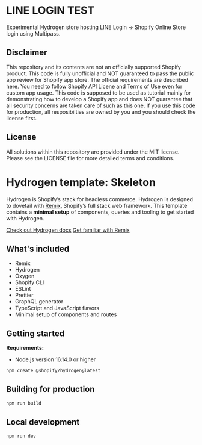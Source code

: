 # LINE LOGIN TEST
Experimental Hydrogen store hosting LINE Login -> Shopify Online Store login using Multipass.

## Disclaimer
This repository and its contents are not an officially supported Shopify product.
This code is fully unofficial and NOT guaranteed to pass the public app review for Shopify app store. The official requirements are described here.
You need to follow Shopify API Licene and Terms of Use even for custom app usage.
This code is supposed to be used as tutorial mainly for demonstrating how to develop a Shopify app and does NOT guarantee that all security concerns are taken care of such as this one. If you use this code for production, all resposibilties are owned by you and you should check the license first.
## License
All solutions within this repository are provided under the MIT license. Please see the LICENSE file for more detailed terms and conditions.

# Hydrogen template: Skeleton

Hydrogen is Shopify’s stack for headless commerce. Hydrogen is designed to dovetail with [Remix](https://remix.run/), Shopify’s full stack web framework. This template contains a **minimal setup** of components, queries and tooling to get started with Hydrogen.

[Check out Hydrogen docs](https://shopify.dev/custom-storefronts/hydrogen)
[Get familiar with Remix](https://remix.run/docs/en/v1)

## What's included

- Remix
- Hydrogen
- Oxygen
- Shopify CLI
- ESLint
- Prettier
- GraphQL generator
- TypeScript and JavaScript flavors
- Minimal setup of components and routes

## Getting started

**Requirements:**

- Node.js version 16.14.0 or higher

```bash
npm create @shopify/hydrogen@latest
```

## Building for production

```bash
npm run build
```

## Local development

```bash
npm run dev
```
